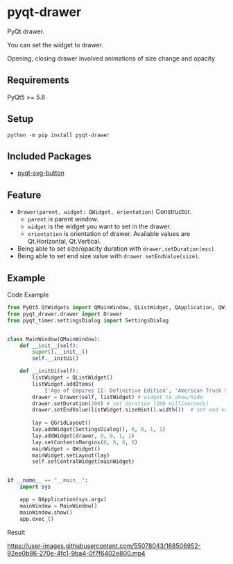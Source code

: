 # pyqt-drawer
PyQt drawer.

You can set the widget to drawer.

Opening, closing drawer involved animations of size change and opacity

## Requirements
PyQt5 >= 5.8

## Setup
`python -m pip install pyqt-drawer`

## Included Packages
* <a href="https://github.com/yjg30737/pyqt-svg-button.git">pyqt-svg-button</a>

## Feature
* `Drawer(parent, widget: QWidget, orientation)` Constructor.
    * `parent` is parent window.
    * `widget` is the widget you want to set in the drawer.
    * `orientation` is orientation of drawer. Available values are Qt.Horizontal, Qt.Vertical. 
* Being able to set size/opacity duration with `drawer.setDuration(msc)`
* Being able to set end size value with `drawer.setEndValue(size)`.

## Example
Code Example
```python
from PyQt5.QtWidgets import QMainWindow, QListWidget, QApplication, QWidget, QGridLayout
from pyqt_drawer.drawer import Drawer
from pyqt_timer.settingsDialog import SettingsDialog


class MainWindow(QMainWindow):
    def __init__(self):
        super().__init__()
        self.__initUi()

    def __initUi(self):
        listWidget = QListWidget()
        listWidget.addItems(
            ['Age of Empires II: Definitive Edition', 'American Truck Simulator', 'Arma 3', "Assassin's Creed"])
        drawer = Drawer(self, listWidget) # widget to show/hide
        drawer.setDuration(200) # set duration (200 milliseconds)
        drawer.setEndValue(listWidget.sizeHint().width())  # set end value with listWidget's appropriate maximum width
        
        lay = QGridLayout()
        lay.addWidget(SettingsDialog(), 0, 0, 1, 1)
        lay.addWidget(drawer, 0, 0, 1, 1)
        lay.setContentsMargins(0, 0, 0, 0)
        mainWidget = QWidget()
        mainWidget.setLayout(lay)
        self.setCentralWidget(mainWidget)


if __name__ == "__main__":
    import sys

    app = QApplication(sys.argv)
    mainWindow = MainWindow()
    mainWindow.show()
    app.exec_()
```

Result

https://user-images.githubusercontent.com/55078043/168506952-92ee0b86-270e-4fc1-9ba4-0f7f6402e800.mp4





